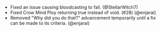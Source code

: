 - Fixed an issue causing bloodcasting to fail. (@StellarWitch7)
- Fixed Crow Mind Ploy returning true instead of void. (#28) (@enjarai)
- Removed "Why did you do that?" advancement temporarily until a fix can be made to its criteria. (@enjarai)
